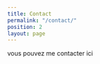 ```yaml
---
title: Contact
permalink: "/contact/"
position: 2
layout: page
---
```


vous pouvez me contacter ici
